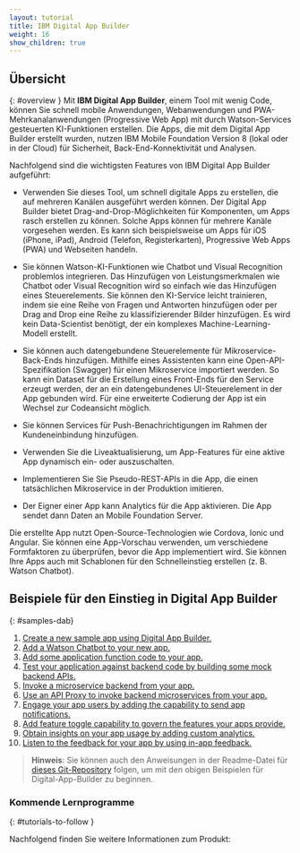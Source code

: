 ```yaml
---
layout: tutorial
title: IBM Digital App Builder
weight: 16
show_children: true
---
```

<!-- NLS_CHARSET=UTF-8 -->
## Übersicht
{: #overview }
Mit **IBM Digital App Builder**, einem Tool mit wenig Code, können Sie schnell mobile Anwendungen, Webanwendungen und PWA-Mehrkanalanwendungen (Progressive Web App) mit durch Watson-Services gesteuerten KI-Funktionen erstellen. Die Apps, die mit dem Digital App Builder erstellt wurden, nutzen IBM Mobile Foundation Version 8 (lokal oder in der Cloud) für Sicherheit, Back-End-Konnektivität und Analysen.

Nachfolgend sind die wichtigsten Features von IBM Digital App Builder aufgeführt:

* Verwenden Sie dieses Tool, um schnell digitale Apps zu erstellen, die auf mehreren Kanälen ausgeführt werden können. Der Digital App Builder bietet Drag-and-Drop-Möglichkeiten für Komponenten, um Apps rasch erstellen zu können. Solche Apps können für mehrere Kanäle vorgesehen werden. Es kann sich beispielsweise um Apps für iOS (iPhone, iPad), Android (Telefon, Registerkarten), Progressive Web Apps (PWA) und Webseiten handeln.

* Sie können Watson-KI-Funktionen wie Chatbot und Visual Recognition problemlos integrieren. Das Hinzufügen von Leistungsmerkmalen wie Chatbot oder Visual Recognition wird so einfach wie das Hinzufügen eines Steuerelements. Sie können den KI-Service leicht trainieren, indem sie eine Reihe von Fragen und Antworten hinzufügen oder per Drag and Drop eine Reihe zu klassifizierender Bilder hinzufügen. Es wird kein Data-Scientist benötigt, der ein komplexes Machine-Learning-Modell erstellt.

* Sie können auch datengebundene Steuerelemente für Mikroservice-Back-Ends hinzufügen. Mithilfe eines Assistenten kann eine Open-API-Spezifikation (Swagger) für einen Mikroservice importiert werden. So kann ein Dataset für die Erstellung eines Front-Ends für den Service erzeugt werden, der an ein datengebundenes UI-Steuerelement in der App gebunden wird. Für eine erweiterte Codierung der App ist ein Wechsel zur Codeansicht möglich.

* Sie können Services für Push-Benachrichtigungen im Rahmen der Kundeneinbindung hinzufügen.

* Verwenden Sie die Liveaktualisierung, um App-Features für eine aktive App dynamisch ein- oder auszuschalten.

* Implementieren Sie Sie Pseudo-REST-APIs in die App, die einen tatsächlichen Mikroservice in der Produktion imitieren.

* Der Eigner einer App kann Analytics für die App aktivieren. Die App sendet dann Daten an Mobile Foundation Server.

Die erstellte App nutzt Open-Source-Technologien wie Cordova, Ionic und Angular. Sie können eine App-Vorschau verwenden, um verschiedene Formfaktoren zu überprüfen, bevor die App implementiert wird. Sie können Ihre Apps auch mit Schablonen für den Schnelleinstieg erstellen (z. B. Watson Chatbot). 

## Beispiele für den Einstieg in Digital App Builder
{: #samples-dab}

1. [Create a new sample app using Digital App Builder.](https://github.com/MobileFirst-Platform-Developer-Center/IBMDigitalAppBuilderGettingStarted/tree/release80/1-getting-started)
2. [Add a Watson Chatbot to your new app.](https://github.com/MobileFirst-Platform-Developer-Center/IBMDigitalAppBuilderGettingStarted/tree/release80/2-watson-chatbot)
3. [Add some application function code to your app.](https://github.com/MobileFirst-Platform-Developer-Center/IBMDigitalAppBuilderGettingStarted/tree/release80/3-toggle-design-code)
4. [Test your application against backend code by building some mock backend APIs.](https://github.com/MobileFirst-Platform-Developer-Center/IBMDigitalAppBuilderGettingStarted/tree/release80/3-toggle-design-code)
5. [Invoke a microservice backend from your app.](https://github.com/MobileFirst-Platform-Developer-Center/IBMDigitalAppBuilderGettingStarted/tree/release80/5-microservice-invocation)
6. [Use an API Proxy to invoke backend microservices from your app.](https://github.com/MobileFirst-Platform-Developer-Center/IBMDigitalAppBuilderGettingStarted/tree/release80/6-api-proxy)
7. [Engage your app users by adding the capability to send app notifications.](https://github.com/MobileFirst-Platform-Developer-Center/IBMDigitalAppBuilderGettingStarted/tree/release80/7-push-notifications)
8. [Add feature toggle capability to govern the features your apps provide.](https://github.com/MobileFirst-Platform-Developer-Center/IBMDigitalAppBuilderGettingStarted/tree/release80/8-liveupdate)
9. [Obtain insights on your app usage by adding custom analytics.](https://github.com/MobileFirst-Platform-Developer-Center/IBMDigitalAppBuilderGettingStarted/tree/release80/9-custom-analytics)
10. [Listen to the feedback for your app by using in-app feedback.](https://github.com/MobileFirst-Platform-Developer-Center/IBMDigitalAppBuilderGettingStarted/tree/release80/10-inapp-feedback)

>**Hinweis**: Sie können auch den Anweisungen in der Readme-Datei für [dieses Git-Repository](https://github.com/MobileFirst-Platform-Developer-Center/IBMDigitalAppBuilderGettingStarted) folgen, um mit den obigen Beispielen für Digital-App-Builder zu beginnen.

### Kommende Lernprogramme
{: #tutorials-to-follow }

Nachfolgend finden Sie weitere Informationen zum Produkt:
